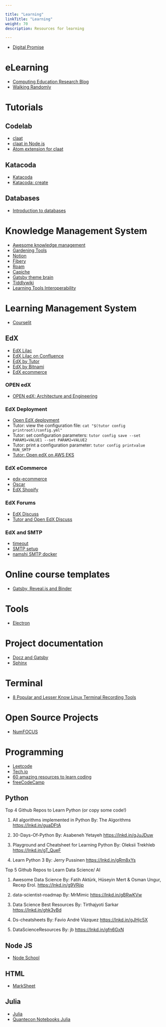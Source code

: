 ```yaml
---

title: "Learning"  
linkTitle: "Learning"  
weight: 70  
description: Resources for learning

---
```


*   [Digital Promise](https://digitalpromise.org/initiative/instructional-coaching/instructional-coaching-playbook/about-this-playbook/)

# eLearning

*   [Computing Education Research Blog](https://computinged.wordpress.com/)
*   [Walking Randomly](http://www.walkingrandomly.com/)

# Tutorials

## Codelab

*   [claat](https://github.com/googlecodelabs/tools)
*   [claat in Node.js](https://github.com/deepakshrma/googles-codelabs)
*   [Atom extension for claat](https://github.com/ucl-casa-ce/claat-snippets-atom)

## Katacoda

*   [Katacoda](https://katacoda.com)
*   [Katacoda: create](https://katacoda.com/create)

## Databases

*   [Introduction to databases](https://github.com/ipeirotis/introduction-to-databases/tree/739f25fd9891523bc949f5aeda2c515f5d2b6858)

# Knowledge Management System

*   [Awesome knowledge management](https://github.com/brettkromkamp/awesome-knowledge-management)
*   [Gardening Tools](https://github.com/MaggieAppleton/digital-gardeners)
*   [Notion](https://www.notion.so/)
*   [Fibery](https://fibery.io/)
*   [Roam](https://roamresearch.com/)
*   [Capiche](https://capiche.com/)
*   [Gatsby theme brain](https://github.com/aengusmcmillin/gatsby-theme-brain)
*   [Tiddlywiki](https://tiddlywiki.com/)
*   [Learning Tools Interoperability](https://en.wikipedia.org/wiki/Learning_Tools_Interoperability)

# Learning Management System

* [Courselit](https://github.com/recurzery/courselit)

## EdX

* [EdX Lilac](https://edx.readthedocs.io/projects/open-edx-release-notes/en/latest/lilac.html)
* [EdX Lilac on Confluence](https://openedx.atlassian.net/wiki/spaces/COMM/pages/2023915819/Lilac)
* [EdX by Tutor](https://docs.tutor.overhang.io/index.html)
* [EdX by Bitnami](https://bitnami.com/stack/edx/cloud)
* [EdX ecommerce](https://github.com/edx/ecommerce)

### OPEN edX
* [OPEN edX: Architecture and Engineering](https://openedx.atlassian.net/wiki/spaces/AC/overview?homepageId=7766132)

### EdX Deployment

* [Open EdX deployment](https://openedx-deployment.doc.opencraft.com/en/latest/)
* Tutor: view the configuration file: `cat "$(tutor config printroot)/config.yml"`
* Tutor: set configuration parameters: `tutor config save --set PARAM1=VALUE1 --set PARAM2=VALUE2`
* Tutor: print a configuration parameter: `tutor config printvalue RUN_SMTP`
* [Tutor: Open edX on AWS EKS](https://rajputvaibhav.medium.com/open-edx-on-aws-eks-382419ca0865)

### EdX eCommerce

* [edx-ecommerce](https://edx-ecommerce.readthedocs.io/en/latest/index.html)
* [Oscar](https://github.com/django-oscar/django-oscar)
* [EdX Shopify](https://github.com/hastexo/edx-shopify)

### EdX Forums

* [EdX Discuss](https://discuss.openedx.org/)
* [Tutor and Open EdX Discuss](https://discuss.overhang.io/)

### EdX and SMTP

* [timeout](https://sibunglon.com/2020/07/26/solve-smtp-open-edx-timeout/)
* [SMTP setup](https://blog.lawrencemcdaniel.com/open-edx-setup-smtp-email/)
* [namshi SMTP docker](https://github.com/namshi/docker-smtp)

# Online course templates

*   [Gatsby, Reveal.js and Binder](https://github.com/ines/course-starter-python)

# Tools

*   [Electron](https://www.electronjs.org/)

# Project documentation

*   [Docz and Gatsby](https://github.com/doczjs/docz/tree/master/core/gatsby-theme-docz)
*   [Sphinx](https://www.sphinx-doc.org/en/master/)

# Terminal

*   [8 Popular and Lesser Know Linux Terminal Recording Tools](https://linoxide.com/linux-how-to/linux-terminal-recording-tools/)

# Open Source Projects

*   [NumFOCUS](https://numfocus.org/)

# Programming

*   [Leetcode](https://leetcode.com)
*   [Tech.io](https://github.com/TechDotIO)
*   [60 amazing resources to learn coding](https://www.houseofbots.com/news-detail/4166-4-60-amazing-resources-&-tools-to-learn-programming-language-coding)
*   [freeCodeCamp](https://www.freecodecamp.org/)

## Python
Top 4 Github Repos to Learn Python (or copy some code!)

1. All algorithms implemented in Python
By: The Algorithms
https://lnkd.in/guaDFtA

2. 30-Days-Of-Python
By: Asabeneh Yetayeh
https://lnkd.in/gJuJDuw

3. Playground and Cheatsheet for Learning Python
By: Oleksii Trekhleb
https://lnkd.in/gT_QueF

4. Learn Python 3
By: Jerry Pussinen
https://lnkd.in/gRm8xYs

Top 5 Github Repos to Learn Data Science/ AI

1. Awesome Data Science
By: Fatih Aktürk, Hüseyin Mert & Osman Ungur, Recep Erol.
https://lnkd.in/g9VRjip

2. data-scientist-roadmap
By: MrMimic
https://lnkd.in/gBRwKVw

3. Data Science Best Resources
By: Tirthajyoti Sarkar
https://lnkd.in/ghk3yBd

4. Ds-cheatsheets
By: Favio André Vázquez
https://lnkd.in/gJHjc5X

5. DataScienceResources
By: jb
https://lnkd.in/gfn6GxN


## Node JS

*   [Node School](https://nodeschool.io/)

## HTML

*   [MarkSheet](https://marksheet.io/)

## Julia

*   [Julia](https://julialang.org/learning/)
*   [Quantecon Notebooks Julia](https://github.com/QuantEcon/quantecon-notebooks-julia)
